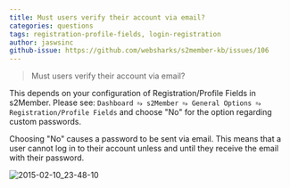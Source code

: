 ```yaml
---
title: Must users verify their account via email?
categories: questions
tags: registration-profile-fields, login-registration
author: jaswsinc
github-issue: https://github.com/websharks/s2member-kb/issues/106
---
```


> Must users verify their account via email?

This depends on your configuration of Registration/Profile Fields in s2Member. Please see: `Dashboard ⥱ s2Member ⥱ General Options ⥱ Registration/Profile Fields` and choose "No" for the option regarding custom passwords.

Choosing "No" causes a password to be sent via email. This means that a user cannot log in to their account unless and until they receive the email with their password.

![2015-02-10_23-48-10](https://cloud.githubusercontent.com/assets/1563559/6144104/83cb5846-b17f-11e4-9cd9-876eaa4bfb74.png)